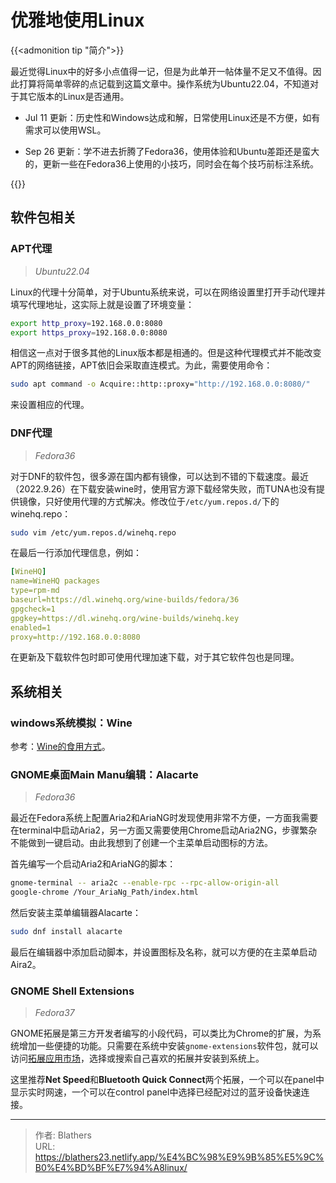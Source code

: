 # 优雅地使用Linux

<!--more-->

{{<admonition tip "简介">}}

最近觉得Linux中的好多小点值得一记，但是为此单开一帖体量不足又不值得。因此打算将简单零碎的点记载到这篇文章中。操作系统为Ubuntu22.04，不知道对于其它版本的Linux是否通用。

- Jul 11 更新：历史性和Windows达成和解，日常使用Linux还是不方便，如有需求可以使用WSL。

- Sep 26 更新：学不进去折腾了Fedora36，使用体验和Ubuntu差距还是蛮大的，更新一些在Fedora36上使用的小技巧，同时会在每个技巧前标注系统。

{{</admonition>}}

## 软件包相关

### APT代理

> *Ubuntu22.04*

Linux的代理十分简单，对于Ubuntu系统来说，可以在网络设置里打开手动代理并填写代理地址，这实际上就是设置了环境变量：

```bash
export http_proxy=192.168.0.0:8080
export https_proxy=192.168.0.0:8080
```

相信这一点对于很多其他的Linux版本都是相通的。但是这种代理模式并不能改变APT的网络链接，APT依旧会采取直连模式。为此，需要使用命令：

```bash
sudo apt command -o Acquire::http::proxy="http://192.168.0.0:8080/"
```

来设置相应的代理。

### DNF代理

> *Fedora36*

对于DNF的软件包，很多源在国内都有镜像，可以达到不错的下载速度。最近（2022.9.26）在下载安装wine时，使用官方源下载经常失败，而TUNA也没有提供镜像，只好使用代理的方式解决。修改位于`/etc/yum.repos.d/`下的winehq.repo：

```bash
sudo vim /etc/yum.repos.d/winehq.repo 
```

在最后一行添加代理信息，例如：

```yaml
[WineHQ]
name=WineHQ packages
type=rpm-md
baseurl=https://dl.winehq.org/wine-builds/fedora/36
gpgcheck=1
gpgkey=https://dl.winehq.org/wine-builds/winehq.key
enabled=1
proxy=http://192.168.0.0:8080
```

在更新及下载软件包时即可使用代理加速下载，对于其它软件包也是同理。

## 系统相关

### windows系统模拟：Wine

参考：[Wine的食用方式](../优雅地使用linux之wine的食用方式/)。

### GNOME桌面Main Manu编辑：Alacarte

> *Fedora36*

最近在Fedora系统上配置Aria2和AriaNG时发现使用非常不方便，一方面我需要在terminal中启动Aria2，另一方面又需要使用Chrome启动Aria2NG，步骤繁杂不能做到一键启动。由此我想到了创建一个主菜单启动图标的方法。

首先编写一个启动Aria2和AriaNG的脚本：

```sh
gnome-terminal -- aria2c --enable-rpc --rpc-allow-origin-all
google-chrome /Your_AriaNg_Path/index.html
```

然后安装主菜单编辑器Alacarte：

```bash
sudo dnf install alacarte
```

最后在编辑器中添加启动脚本，并设置图标及名称，就可以方便的在主菜单启动Aira2。

### GNOME Shell Extensions

> *Fedora37*

GNOME拓展是第三方开发者编写的小段代码，可以类比为Chrome的扩展，为系统增加一些便捷的功能。只需要在系统中安装`gnome-extensions`软件包，就可以访问[拓展应用市场](https://extensions.gnome.org/)，选择或搜索自己喜欢的拓展并安装到系统上。

这里推荐**Net Speed**和**Bluetooth Quick Connect**两个拓展，一个可以在panel中显示实时网速，一个可以在control panel中选择已经配对过的蓝牙设备快速连接。

---

> 作者: Blathers  
> URL: https://blathers23.netlify.app/%E4%BC%98%E9%9B%85%E5%9C%B0%E4%BD%BF%E7%94%A8linux/  

